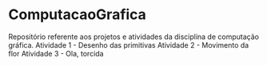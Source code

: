 # ComputacaoGrafica

Repositório referente aos projetos e atividades da disciplina de computação gráfica.
Atividade 1 - Desenho das primitivas
Atividade 2 - Movimento da flor
Atividade 3 - Ola, torcida
